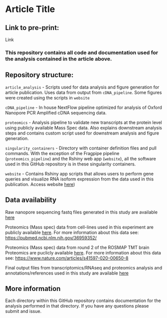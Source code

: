 # Article Title

## Link to pre-print:

Link

### This repository contains all code and documentation used for the analysis contained in the article above.

## Repository structure:

`article_analysis` - Scripts used for data analysis and figure generation for article publication. Uses data from output from `cDNA_pipeline`. Some figures were created using the scripts in `website`


`cDNA_pipeline` - In house NextFlow pipeline optimized for analysis of Oxford Nanopore PCR Amplified cDNA sequencing data.


`proteomics` - Analysis pipeline to validate new transcripts at the protein level using publicly available Mass Spec data. Also explains downstream analysis steps and
contains custom script used for downstream analysis and figure generation.

`singularity_containers` - Directory with container definition files and pull commands. With the exception of the Fragpipe pipeline (`proteomics_pipeline`) and the Rshiny web app (`website`), all the software used in this GitHub repository is in these singularity containers.

`website` - Contains Rshiny app scripts that allows users to perform gene queries and visualize RNA isoform expression from the data used in this publication.
Access website [here](https://ebbertlab.com/brain_rna_isoform_seq.html))

## Data availability

Raw nanopore sequencing fastq files generated in this study are available [here](https://www.synapse.org/ebbert_lab_brain_long_read_cDNA_discovery_project)

Proteomics (Mass spec) data from cell-lines used in this experiment are publicly available [here](https://proteomecentral.proteomexchange.org/cgi/GetDataset?ID=PXD024364). For more information about this data see: https://pubmed.ncbi.nlm.nih.gov/36959352/

Proteomics (Mass spec) data from round 2 of the ROSMAP TMT brain Proteomics are puclicly available [here](https://www.synapse.org/#!Synapse:syn17015098). For more information about this data see: https://www.nature.com/articles/s41597-020-00650-8

Final output files from transcriptomics/RNAseq and proteomics analysis and annotations/references used in this study are available [here](https://doi.org/10.5281/zenodo.8174140)


## More information

Each directory within this GitHub repository contains documentation for the analysis performed in that directory.
If you have any questions please submit and issue.
